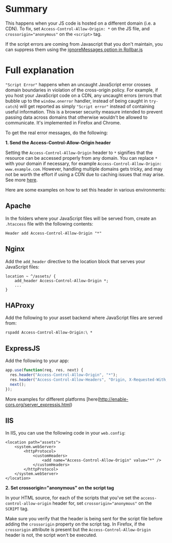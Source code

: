 # Summary
This happens when your JS code is hosted on a different domain (i.e. a CDN). To fix, set `Access-Control-Allow-Origin: *` on the JS file, and `crossorigin="anonymous"` on the `<script>` tag.  

If the script errors are coming from Javascript that you don't maintain, you can suppress them using the [ignoreMessages option in Rollbar.js](/docs/notifier/rollbar.js/#ignoring-specific-exception-messages)

# Full explanation
`"Script Error"` happens when an uncaught JavaScript error crosses domain boundaries in violation of the cross-origin policy. For example, if you host your JavaScript code on a CDN, any uncaught errors (errors that bubble up to the `window.onerror` handler, instead of being caught in `try-catch`) will get reported as simply `"Script error"` instead of containing useful information. This is a browser security measure intended to prevent passing data across domains that otherwise wouldn't be allowed to communicate. It's implemented in Firefox and Chrome.

To get the real error messages, do the following:

**1. Send the Access-Control-Allow-Origin header**

Setting the `Access-Control-Allow-Origin` header to `*` signifies that the resource can be accessed properly from any domain. You can replace `*` with your domain if necessary, for example `Access-Control-Allow-Origin: www.example.com`. However, handling multiple domains gets tricky, and may not be worth the effort if using a CDN due to caching issues that may arise. See more [here](http://stackoverflow.com/questions/1653308/access-control-allow-origin-multiple-origin-domains).

Here are some examples on how to set this header in various environments:

## Apache

In the folders where your JavaScript files will be served from, create an `.htaccess` file with the following contents:

`Header add Access-Control-Allow-Origin "*"`

## Nginx

Add the `add_header` directive to the location block that serves your JavaScript files:
```
location ~ ^/assets/ {
    add_header Access-Control-Allow-Origin *;
    ...
}
```

## HAProxy

Add the following to your asset backend where JavaScript files are served from:
```
rspadd Access-Control-Allow-Origin:\ *
```

## ExpressJS

Add the following to your app:
```javascript
app.use(function(req, res, next) {
  res.header("Access-Control-Allow-Origin", "*");
  res.header("Access-Control-Allow-Headers", "Origin, X-Requested-With, Content-Type, Accept");
  next();
});
```

More examples for different platforms [here(http://enable-cors.org/server_expressjs.html)

## IIS

In IIS, you can use the following code in your `web.config`:

```
<location path="assets">
    <system.webServer>
        <httpProtocol>
            <customHeaders>
                <add name="Access-Control-Allow-Origin" value="*" />
            </customHeaders>
        </httpProtocol> 
    </system.webServer>
</location>
```

**2. Set crossorigin="anonymous" on the script tag**

In your HTML source, for each of the scripts that you've set the `access-control-allow-origin` header for, set `crossorigin="anonymous"` on the `SCRIPT` tag.

Make sure you verify that the header is being sent for the script file before adding the `crossorigin` property on the script tag. In Firefox, if the `crossorigin` attribute is present but the `Access-Control-Allow-Origin` header is not, the script won't be executed.

